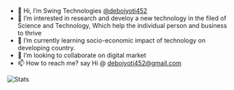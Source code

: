 - 👋 Hi, I’m Swing Technologies [@debojyoti452](https://github.com/debojyoti452/SwingTechnologies452)
- 👀 I’m interested in research and develoy a new technology in the filed of Science and Technology, Which help the individual person and business to thrive
- 🌱 I’m currently learning socio-economic impact of technology on developing country. 
- 💞️ I’m looking to collaborate on digital market
- 📫 How to reach me? say Hi @ debojyoti452@gmail.com


![Stats](https://github-readme-stats.vercel.app/api?username=debojyoti452&&show_icons=true&include_all_commits=true&title_color=ffffff&count_private=true&theme=highcontrast)
